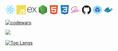[<img src="https://github.com/devicons/devicon/blob/master/icons/react/react-original.svg" width="30" />](react)
[<img src="https://github.com/devicons/devicon/blob/master/icons/javascript/javascript-plain.svg" width="30" />](javascript)
[<img src="https://github.com/devicons/devicon/blob/master/icons/express/express-original.svg" width="30" />](express)
[<img src="https://github.com/devicons/devicon/blob/master/icons/nodejs/nodejs-original.svg" width="30" />](nodejs)
[<img src="https://github.com/devicons/devicon/blob/master/icons/html5/html5-plain.svg" width="30" />](html5)
[<img src="https://github.com/devicons/devicon/blob/master/icons/css3/css3-plain.svg" width="30" />](css3)
[<img src="https://github.com/devicons/devicon/blob/master/icons/sass/sass-original.svg" width="30" />](sass)
[<img src="https://github.com/devicons/devicon/blob/master/icons/github/github-original.svg" width="30" />](github)
[<img src="https://github.com/devicons/devicon/blob/master/icons/webpack/webpack-original.svg" width="30" />](webpack)
[<img src="https://github.com/devicons/devicon/blob/master/icons/docker/docker-original.svg" width="30" />](docker)



[![codewars](https://www.codewars.com/users/OlennikovYV/badges/micro?theme=light)](https://www.codewars.com/users/OlennikovYV)


![](https://komarev.com/ghpvc/?username=OlennikovYV&color=green)

[![Top Langs](https://github-readme-stats.vercel.app/api/top-langs/?username=OlennikovYV&layout=compact)](https://github.com/anuraghazra/github-readme-stats)

<!--- ![](https://github-profile-summary-cards.vercel.app/api/cards/profile-details?username=OlennikovYV&theme=default) --->

<!--- ![](https://github-profile-summary-cards.vercel.app/api/cards/stats?username=OlennikovYV&theme=default) --->

<!---
OlennikovYV/OlennikovYV is a ✨ special ✨ repository because its `README.md` (this file) appears on your GitHub profile.
You can click the Preview link to take a look at your changes.
--->
